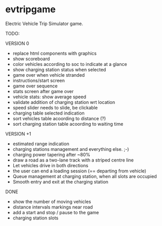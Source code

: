 # evtripgame

Electric Vehicle Trip Simulator game.

TODO:

VERSION 0
<ul>
  <li>replace html components with graphics</li>
  <li>show scoreboard</li>
  <li>color vehicles according to soc to indicate at a glance</li>
  <li>show charging station status when selected</li>
  <li>game over when vehicle stranded</li>
  <li>instructions/start screen</li>
  <li>game over sequence</li>
  <li>stats screen after game over</li>
  <li>vehicle stats: show average speed</li>
  <li>validate addition of charging station wrt location</li>
  <li>speed slider needs to slide, be clickable</li>
  <li>charging table selected indication</li>
  <li>sort vehicles table acoording to distance (?)</li>
  <li>sort charging station table acoording to waiting time</li>
</ul>

VERSION +1
<ul>
    <li>estimated range indication</li>
  <li>charging stations management and everything else. ;-)</li>
  <li>charging power tapering after ~80%</li>
  <li>draw a road as a two-lane track with a striped centre line</li>
  <li>Let vehicles drive in both directions </li>
  <li>the user can end a loading session (== departing from vehicle)</li>
  <li>Queue management at charging station, when all slots are occupied</li>
  <li>Smooth entry and exit at the charging station</li>
</ul>

DONE
<ul>
  <li>show the number of moving vehicles</li>
  <li>distance intervals markings near road</li>
  <li>add a start and stop / pause to the game</li>
  <li>charging station slots</li>
</ul>
